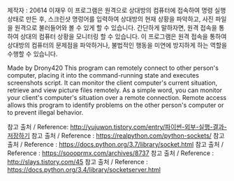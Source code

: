 제작자 : 20614 이재우
이 프로그램은 원격으로 상대방의 컴퓨터에 접속하여 명령 실행 상태로 만든 후, 스크린샷 명렁어를 입력하여 상대방의 현재 상황을 파악하고, 사진 파일을 원격으로 불러들어와 볼 수 있게 할 수 있습니다. 간단하게 말하자면, 원격 접속을 통하여 상대의 컴퓨터 상황을 모니터링 할 수 있습니다. 이 프로그램은 원격 접속을 통하여 상대방의 컴퓨터의 문제점을 파악하거나, 불법적인 행동을 미연에 방지하게 하는 역할을 수행할 수 있습니다.

Made by Drony420
This program can remotely connect to other person's computer, placing it into the command-running state and executes screenshots script. It can monitor the client computer's current situation, retrieve and view picture files remotely. As a simple word, you can monitor your client's computer's situation over a remote connection. Remote access allows this program to identify problems on the other person's computer or to prevent illegal behavior.

참고 출처 / Reference: http://yujuwon.tistory.com/entry/파이썬-외부-실행-결과-저장하기
참고 출처 / Reference : https://realpython.com/python-sockets/
참고 출처 / Reference : https://docs.python.org/3.7/library/socket.html
참고 출처 / Reference : https://soooprmx.com/archives/8737
참고 출처 / Reference : http://slays.tistory.com/45
참고 출처 / Reference : https://docs.python.org/3.4/library/socketserver.html
